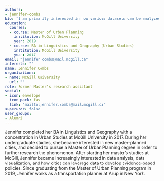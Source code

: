 ```yaml
---
authors:
- jennifer-combs
bio: "I am primarily interested in how various datasets can be analyzed and leveraged to develop empirically-based policies"
education:
  courses:
  - course: Master of Urban Planning
    institution: McGill University
    year: 2019
  - course: BA in Linguistics and Geography (Urban Studies)
    institution: McGill University
    year: 2017
email: "jennifer.combs@mail.mcgill.ca"
interests: ""
name: Jennifer Combs
organizations:
- name: McGill University
  url: ""
role: Former Master's research assistant
social:
- icon: envelope
  icon_pack: fas
  link: 'mailto:jennifer.combs@mail.mcgill.ca'
superuser: false
user_groups:
- Alumni
---
```


Jennifer completed her BA in Linguistics and Geography with a concentration in Urban Studies at McGill University in 2017. During her undergraduate studies, she became interested in new master-planned cities, and decided to pursue a Master of Urban Planning degree in order to further research the phenomenon. After starting her master’s studies at McGill, Jennifer became increasingly interested in data analysis, data visualization, and how cities can leverage data to develop evidence-based policies. Since graduating from the Master of Urban Planning program in 2019, Jennifer works as a transportation planner at Arup in New York. 